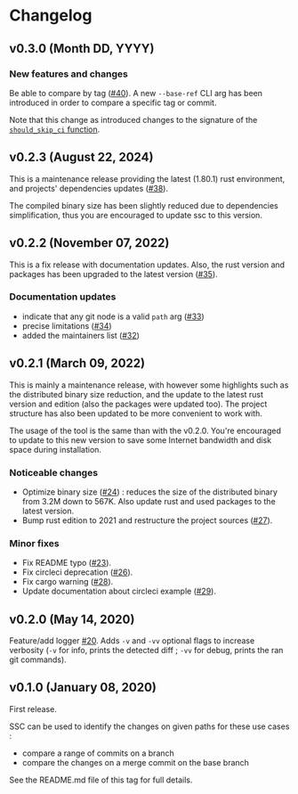 # Changelog

## v0.3.0 (Month DD, YYYY)

### New features and changes

Be able to compare by tag ([#40](https://github.com/KnpLabs/should-skip-ci/pull/40)).
A new `--base-ref` CLI arg has been introduced in order to compare a specific
tag or commit.

Note that this change as introduced changes to the signature of the
[`should_skip_ci` function](/src/lib.rs).

## v0.2.3 (August 22, 2024)

This is a maintenance release providing the latest (1.80.1) rust environment,
and projects' dependencies updates ([#38](https://github.com/KnpLabs/should-skip-ci/pull/38)).

The compiled binary size has been slightly reduced due to dependencies
simplification, thus you are encouraged to update ssc to this version.


## v0.2.2 (November 07, 2022)

This is a fix release with documentation updates. Also, the rust version and
packages has been upgraded to the latest version ([#35](https://github.com/KnpLabs/should-skip-ci/pull/35)).

### Documentation updates

- indicate that any git node is a valid `path` arg ([#33](https://github.com/KnpLabs/should-skip-ci/pull/33))
- precise limitations ([#34](https://github.com/KnpLabs/should-skip-ci/pull/34))
- added the maintainers list ([#32](https://github.com/KnpLabs/should-skip-ci/pull/32))

## v0.2.1 (March 09, 2022)

This is mainly a maintenance release, with however some highlights such as the
distributed binary size reduction, and the update to the latest rust version and
edition (also the packages were updated too).
The project structure has also been updated to be more convenient to work with.

The usage of the tool is the same than with the v0.2.0.
You're encouraged to update to this new version to save some Internet bandwidth
and disk space during installation.

### Noticeable changes

- Optimize binary size ([#24](https://github.com/KnpLabs/should-skip-ci/pull/24)) :
reduces the size of the distributed binary from 3.2M down to 567K.
Also update rust and used packages to the latest version.
- Bump rust edition to 2021 and restructure the project sources ([#27](https://github.com/KnpLabs/should-skip-ci/pull/27)).

### Minor fixes

- Fix README typo ([#23](https://github.com/KnpLabs/should-skip-ci/pull/23)).
- Fix circleci deprecation ([#26](https://github.com/KnpLabs/should-skip-ci/pull/26)).
- Fix cargo warning ([#28](https://github.com/KnpLabs/should-skip-ci/pull/28)).
- Update documentation about circleci example ([#29](https://github.com/KnpLabs/should-skip-ci/pull/29)).

## v0.2.0 (May 14, 2020)

Feature/add logger [#20](https://github.com/KnpLabs/should-skip-ci/pull/20).
Adds `-v` and `-vv` optional flags to increase verbosity
(`-v` for info, prints the detected diff ; `-vv` for debug, prints the ran git
commands).

## v0.1.0 (January 08, 2020)

First release.

SSC can be used to identify the changes on given paths for these use cases :

- compare a range of commits on a branch
- compare the changes on a merge commit on the base branch

See the README.md file of this tag for full details.
